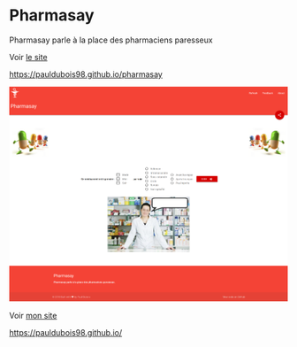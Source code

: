 # Pharmasay
Pharmasay parle à la place des pharmaciens paresseux

Voir [le site](https://pauldubois98.github.io/pharmasay)

https://pauldubois98.github.io/pharmasay


![Capture d'écran](/img/capture.png)



Voir [mon site](https://pauldubois98.github.io/)

https://pauldubois98.github.io/
